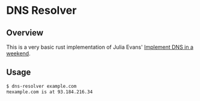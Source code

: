 # DNS Resolver

## Overview

This is a very basic rust implementation of Julia Evans'
[Implement DNS in a weekend](https://implement-dns.wizardzines.com/).

## Usage

```bash
$ dns-resolver example.com
πexample.com is at 93.184.216.34